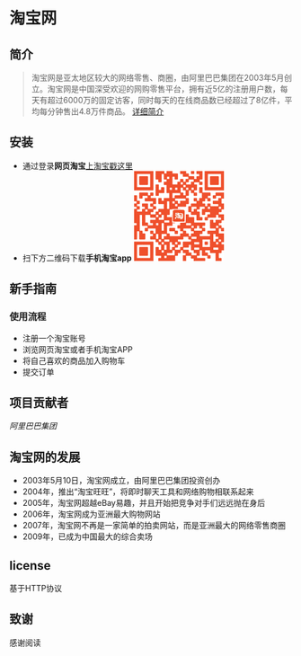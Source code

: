 # 淘宝网
## 简介
>淘宝网是亚太地区较大的网络零售、商圈，由阿里巴巴集团在2003年5月创立。淘宝网是中国深受欢迎的网购零售平台，拥有近5亿的注册用户数，每天有超过6000万的固定访客，同时每天的在线商品数已经超过了8亿件，平均每分钟售出4.8万件商品。
[详细简介](https://baike.baidu.com/item/淘宝网/112187?fromtitle=%E6%B7%98%E5%AE%9D&fromid=145661&fr=aladdin)

## 安装
- 通过登录**网页淘宝**[上淘宝戳这里](https://www.taobao.com/)
- 扫下方二维码下载**手机淘宝app**
![手机淘宝](TB18W1cQFXXXXaWXXXXXXXXXXXX-160-160[1].png)

## 新手指南
### 使用流程
- 注册一个淘宝账号
- 浏览网页淘宝或者手机淘宝APP
- 将自己喜欢的商品加入购物车
- 提交订单

## 项目贡献者
  *阿里巴巴集团*
  
## 淘宝网的发展
- 2003年5月10日，淘宝网成立，由阿里巴巴集团投资创办
- 2004年，推出“淘宝旺旺”，将即时聊天工具和网络购物相联系起来
- 2005年，淘宝网超越eBay易趣，并且开始把竞争对手们远远抛在身后
- 2006年，淘宝网成为亚洲最大购物网站
- 2007年，淘宝网不再是一家简单的拍卖网站，而是亚洲最大的网络零售商圈
- 2009年，已成为中国最大的综合卖场

## license
基于HTTP协议

## 致谢
感谢阅读
